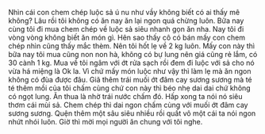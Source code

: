 Nhìn cái con chem chép luộc sả ú nu như vầy không biết có ai thấy mê không? Lâu rồi tôi không có ăn nay ăn lại ngon quá chừng luôn. Bữa nay cùng tôi đi mua chem chép về luộc sả siêu nhanh gọn ăn nha. Nay tôi đi vòng vòng không biết ăn món gì. Hên sao thấy cô có bán mấy con chem chép nhìn cũng thấy mắc thèm. Nên tôi hốt lẹ về 2 kg luôn. Mấy con này thì bữa nay tôi mua cũng non non hà, không có bự lung nên giá cũng rẻ lắm, có 30 cành 1 kg. Mua về tôi ngâm với ớt rửa sạch rồi đem đi luộc với sả cho nó vừa há miệng là Ok la. Vì chứ mấy món luộc như vậy thì làm lẹ mà ăn ngon không có đùa được đâu. Giã thêm trái muối ớt đâm cay sương sương mà té té thêm mồi của tôi chấm cùng chứ con này thì béo nhẹ dai dai chứ không có ngọt lung. Ăn thua là nhờ trái nước chấm đó. Hấp xong ta nói nó siêu thơm cái mùi sả. Chem chép thì dai ngon chấm cùng với muối ớt đâm cay sương sương. Quện thêm một sâu siêu nhiều rồi quất vô một cái ta nói ngon nhứt nhói luôn. Giờ thì mời mọi người ăn chung với tôi nghe.